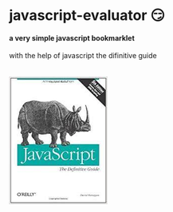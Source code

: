 # javascript-evaluator 😏                       
#### a very simple javascript bookmarklet 
 
with the help of javascript the difinitive guide<br/><br/><br/>
![difinitive guide](download.jpg)
